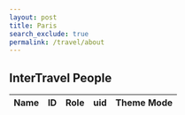```yaml
---
layout: post 
title: Paris
search_exclude: true
permalink: /travel/about
---
```


<script type=module>
  import { pythonURI, fetchOptions } from '{{ site.baseurl }}/assets/js/api/config.js';

  fetch(`${pythonURI}/api/people`, fetchOptions)
    .then((response) => response.json())
    .then((data) => {
      console.log(data);

      let users = data;
      console.log(users);

      users.forEach((user) => {
        let row = document.createElement("tr");

        let nameCell = document.createElement("td");
        nameCell.textContent = user.name;
        row.appendChild(nameCell);

        let emailCell = document.createElement("td");
        emailCell.textContent = user.id;
        row.appendChild(emailCell);

        let roleCell = document.createElement("td");
        roleCell.textContent = user.role;
        row.appendChild(roleCell);

        let uidCell = document.createElement("td");
        uidCell.textContent = user.uid;
        row.appendChild(uidCell);

        let themeModeCell = document.createElement("td");
        themeModeCell.textContent = user.theme_mode;
        row.appendChild(themeModeCell);

        document.getElementById("userTableBody").appendChild(row);
      });
    });
</script>

<div class="about">
  <h2>InterTravel People</h2>
  <table>
    <thead>
      <tr>
        <th>Name</th>
        <th>ID</th>
        <th>Role</th>
        <th>uid</th>
        <th>Theme Mode</th>
      </tr>
    </thead>
    <tbody id="userTableBody"></tbody>
  </table>
</div>